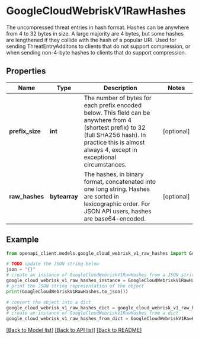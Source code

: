 # GoogleCloudWebriskV1RawHashes

The uncompressed threat entries in hash format. Hashes can be anywhere from 4 to 32 bytes in size. A large majority are 4 bytes, but some hashes are lengthened if they collide with the hash of a popular URI. Used for sending ThreatEntryAdditons to clients that do not support compression, or when sending non-4-byte hashes to clients that do support compression.

## Properties

Name | Type | Description | Notes
------------ | ------------- | ------------- | -------------
**prefix_size** | **int** | The number of bytes for each prefix encoded below. This field can be anywhere from 4 (shortest prefix) to 32 (full SHA256 hash). In practice this is almost always 4, except in exceptional circumstances. | [optional] 
**raw_hashes** | **bytearray** | The hashes, in binary format, concatenated into one long string. Hashes are sorted in lexicographic order. For JSON API users, hashes are base64-encoded. | [optional] 

## Example

```python
from openapi_client.models.google_cloud_webrisk_v1_raw_hashes import GoogleCloudWebriskV1RawHashes

# TODO update the JSON string below
json = "{}"
# create an instance of GoogleCloudWebriskV1RawHashes from a JSON string
google_cloud_webrisk_v1_raw_hashes_instance = GoogleCloudWebriskV1RawHashes.from_json(json)
# print the JSON string representation of the object
print(GoogleCloudWebriskV1RawHashes.to_json())

# convert the object into a dict
google_cloud_webrisk_v1_raw_hashes_dict = google_cloud_webrisk_v1_raw_hashes_instance.to_dict()
# create an instance of GoogleCloudWebriskV1RawHashes from a dict
google_cloud_webrisk_v1_raw_hashes_from_dict = GoogleCloudWebriskV1RawHashes.from_dict(google_cloud_webrisk_v1_raw_hashes_dict)
```
[[Back to Model list]](../README.md#documentation-for-models) [[Back to API list]](../README.md#documentation-for-api-endpoints) [[Back to README]](../README.md)


